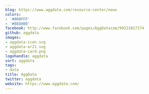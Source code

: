 ```yaml
---
blog: https://www.aggdata.com/resource-center/news
colors:
- '#008FFF'
- '#8ED800'
facebook: http://www.facebook.com/pages/AggDatacom/99221817174
github: aggdata
images:
- aggdata-icon.svg
- aggdata-ar21.svg
- aggdata-card.png
logohandle: aggdata
sort: aggdata
tags:
- data
title: AggData
twitter: aggdata
website: https://www.aggdata.com/
---
```


